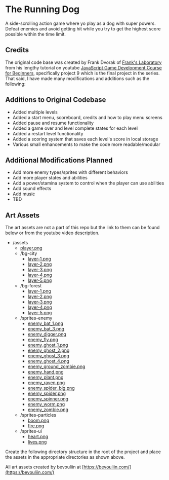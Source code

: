 # The Running Dog

A side-scrolling action game where yo play as a dog with super powers. Defeat enemies and avoid getting hit while you try to get the highest score possible within the time limit.

## Credits

The original code base was created by Frank Dvorak of [Frank's Laboratory](https://www.youtube.com/@Frankslaboratory) from his lengthy tutorial on youtube [JavaScript Game Development Course for Beginners](https://www.youtube.com/watch?v=GFO_txvwK_c), specifically project 9 which is the final project in the series. That said, I have made many modifications and additions such as the following:

## Additions to Original Codebase

- Added multiple levels
- Added a start menu, scoreboard, credits and how to play menu screens
- Added pause and resume functionality
- Added a game over and level complete states for each level
- Added a restart level functionality
- Added a scoring system that saves each level's score in local storage
- Various small enhancements to make the code more readable/modular

## Additional Modifications Planned

- Add more enemy types/sprites with different behaviors
- Add more player states and abilities
- Add a power/stamina system to control when the player can use abilities
- Add sound effects
- Add music
- TBD

## Art Assets

The art assets are not a part of this repo but the link to them can be found below or from the youtube video description.

- /assets
  - [player.png](https://www.frankslaboratory.co.uk/downloads/97/player.png)
  - /bg-city
    - [layer-1.png](https://www.frankslaboratory.co.uk/downloads/97/layer-1.png)
    - [layer-2.png](https://www.frankslaboratory.co.uk/downloads/97/layer-2.png)
    - [layer-3.png](https://www.frankslaboratory.co.uk/downloads/97/layer-3.png)
    - [layer-4.png](https://www.frankslaboratory.co.uk/downloads/97/layer-4.png)
    - [layer-5.png](https://www.frankslaboratory.co.uk/downloads/97/layer-5.png)
  - /bg-forest
    - [layer-1.png](https://www.frankslaboratory.co.uk/downloads/97/forest/layer-1.png)
    - [layer-2.png](https://www.frankslaboratory.co.uk/downloads/97/forest/layer-2.png)
    - [layer-3.png](https://www.frankslaboratory.co.uk/downloads/97/forest/layer-3.png)
    - [layer-4.png](https://www.frankslaboratory.co.uk/downloads/97/forest/layer-4.png)
    - [layer-5.png](https://www.frankslaboratory.co.uk/downloads/97/forest/layer-5.png)
  - /sprites-enemy
    - [enemy_bat_1.png](https://www.frankslaboratory.co.uk/downloads/97/enemy_bat_1.png)
    - [enemy_bat_3.png](https://www.frankslaboratory.co.uk/downloads/97/enemy_bat_3.png)
    - [enemy_digger.png](https://www.frankslaboratory.co.uk/downloads/97/enemy_digger.png)
    - [enemy_fly.png](https://www.frankslaboratory.co.uk/downloads/97/enemy_fly.png)
    - [enemy_ghost_1.png](https://www.frankslaboratory.co.uk/downloads/97/enemy_ghost_1.png)
    - [enemy_ghost_2.png](https://www.frankslaboratory.co.uk/downloads/97/enemy_ghost_2.png)
    - [enemy_ghost_3.png](https://www.frankslaboratory.co.uk/downloads/97/enemy_ghost_3.png)
    - [enemy_ghost_4.png](https://www.frankslaboratory.co.uk/downloads/97/enemy_ghost_4.png)
    - [enemy_ground_zombie.png](https://www.frankslaboratory.co.uk/downloads/97/enemy_ground_zombie.png)
    - [enemy_hand.png](https://www.frankslaboratory.co.uk/downloads/97/enemy_hand.png)
    - [enemy_plant.png](https://www.frankslaboratory.co.uk/downloads/97/enemy_plant.png)
    - [enemy_raven.png](https://www.frankslaboratory.co.uk/downloads/97/enemy_raven.png)
    - [enemy_spider_big.png](https://www.frankslaboratory.co.uk/downloads/97/enemy_spider_big.png)
    - [enemy_spider.png](https://www.frankslaboratory.co.uk/downloads/97/enemy_spider.png)
    - [enemy_spinner.png](https://www.frankslaboratory.co.uk/downloads/97/enemy_spinner.png)
    - [enemy_worm.png](https://www.frankslaboratory.co.uk/downloads/97/enemy_worm.png)
    - [enemy_zombie.png](https://www.frankslaboratory.co.uk/downloads/97/enemy_zombie.png)
  - /sprites-particles
    - [boom.png](https://www.frankslaboratory.co.uk/downloads/97/boom.png)
    - [fire.png](https://www.frankslaboratory.co.uk/downloads/97/fire.png)
  - /sprites-ui
    - [heart.png](https://www.frankslaboratory.co.uk/downloads/97/heart.png)
    - [lives.png](https://www.frankslaboratory.co.uk/downloads/97/lives.png)

Create the following directory structure in the root of the project and place the assets in the appropriate directories as shown above.

All art assets created by bevouliin at [https://bevouliin.com/](https://bevouliin.com/)